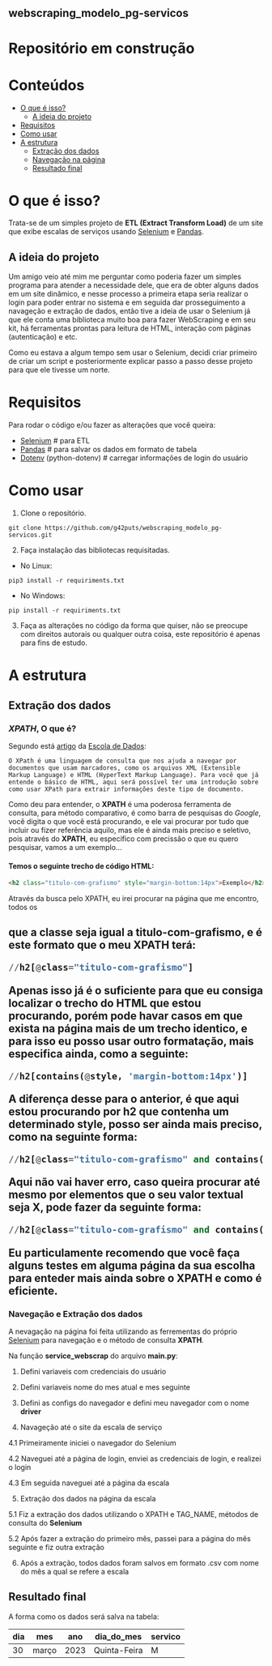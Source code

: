 ## webscraping_modelo_pg-servicos

# Repositório em construção

# Conteúdos
  * [O que é isso?](#o-que-e-isso)
    * [A ideia do projeto](#a-ideia-do-projeto)
  * [Requisitos](#requisitos)
  * [Como usar](#como-usar)
  * [A estrutura](#a-estrutura)
    * [Extração dos dados](#extração-dos-dados)
    * [Navegação na página](#navegação-na-pagina)
    * [Resultado final](#resultado-final)


# O que é isso?

Trata-se de um simples projeto de **ETL (Extract Transform Load)** de um site que exibe escalas de serviços usando [Selenium](https://www.selenium.dev/) e [Pandas](https://www.python.org/).

  ## A ideia do projeto
Um amigo veio até mim me perguntar como poderia fazer um simples programa para atender a necessidade dele, que era de obter alguns dados em um site dinâmico, e nesse processo a primeira etapa seria realizar o login para poder entrar no sistema e em seguida dar prosseguimento a navageção e extração de dados, então tive a ideia de usar o Selenium já que ele conta uma biblioteca muito boa para fazer WebScraping e em seu kit, há ferramentas prontas para leitura de HTML, interação com páginas (autenticação) e etc.

Como eu estava a algum tempo sem usar o Selenium, decidi criar primeiro de criar um script e posteriormente explicar passo a passo desse projeto para que ele tivesse um norte.

# Requisitos

Para rodar o código e/ou fazer as alterações que você queira:

- [Selenium](https://www.selenium.dev/) # para ETL
- [Pandas](https://www.python.org/) # para salvar os dados em formato de tabela
- [Dotenv](https://pandas.pydata.org/) (python-dotenv) # carregar informações de login do usuário

# Como usar

1. Clone o repositório.

```terminal
git clone https://github.com/g42puts/webscraping_modelo_pg-servicos.git
```

2. Faça instalação das bibliotecas requisitadas.

- No Linux:

```terminal
pip3 install -r requiriments.txt
```

- No Windows:

```terminal
pip install -r requiriments.txt
```

3. Faça as alterações no código da forma que quiser, não se preocupe com direitos autorais ou qualquer outra coisa, este repositório é apenas para fins de estudo.

# A estrutura

## Extração dos dados

### *XPATH*, O que é?

Segundo está [artigo](https://escoladedados.org/tutoriais/xpath-para-raspagem-de-dados-em-html/) da [Escola de Dados](https://escoladedados.org): 

`O XPath é uma linguagem de consulta que nos ajuda a navegar por documentos que usam marcadores, como os arquivos XML (Extensible Markup Language) e HTML (HyperText Markup Language). Para você que já entende o básico de HTML, aqui será possível ter uma introdução sobre como usar XPath para extrair informações deste tipo de documento.`

Como deu para entender, o **XPATH** é uma poderosa ferramenta de consulta, para método comparativo, é como barra de pesquisas do *Google*, você digita o que você está procurando, e ele vai procurar por tudo que incluir ou fizer referência aquilo, mas ele é ainda mais preciso e seletivo, pois através do **XPATH**, eu especifico com precissão o que eu quero pesquisar, vamos a um exemplo...

#### Temos o seguinte trecho de código HTML: 

```html
<h2 class="titulo-com-grafismo" style="margin-bottom:14px">Exemplo</h2>
```
Através da busca pelo XPATH, eu irei procurar na página que me encontro, todos os **<h2>** que a classe seja igual a **titulo-com-grafismo**, e é este formato que o meu **XPATH** terá:

```python
//h2[@class="titulo-com-grafismo"]
```
Apenas isso já é o suficiente para que eu consiga localizar o trecho do **HTML** que estou procurando, porém pode havar casos em que exista na página mais de um trecho identico, e para isso eu posso usar outro formatação, mais especifica ainda, como a seguinte:

```python
//h2[contains(@style, 'margin-bottom:14px')]
```
A diferença desse para o anterior, é que aqui estou procurando por **h2** que contenha um determinado style, posso ser ainda mais preciso, como na seguinte forma:

```python
//h2[@class="titulo-com-grafismo" and contains(@style, 'margin-bottom:14px')]
```
Aqui não vai haver erro, caso queira procurar até mesmo por elementos que o seu valor textual seja X, pode fazer da seguinte forma:

```python
//h2[@class="titulo-com-grafismo" and contains(text(), 'Exemplo')]
```

Eu particulamente recomendo que você faça alguns testes em alguma página da sua escolha para enteder mais ainda sobre o **XPATH** e como é eficiente.

### Navegação e Extração dos dados

A nevagação na página foi feita utilizando as ferrementas do próprio [Selenium](https://www.selenium.dev/) para navegação e o método de consulta **XPATH**.

Na função **service_webscrap** do arquivo **main.py**:
1. Defini variaveis com credenciais do usuário

2. Defini variaveis nome do mes atual e mes seguinte

3. Defini as configs do navegador e defini meu navegador com o nome **driver**

4. Navageção até o site da escala de serviço

4.1 Primeiramente iniciei o navegador do Selenium

4.2 Naveguei até a página de login, enviei as credenciais de login, e realizei o login

4.3 Em seguida naveguei até a página da escala

5. Extração dos dados na página da escala

5.1 Fiz a extração dos dados utilizando o XPATH e TAG_NAME, métodos de consulta do **Selenium**

5.2 Após fazer a extração do primeiro mês, passei para a página do mês seguinte e fiz outra extração

6. Após a extração, todos dados foram salvos em formato .csv com nome do mês a qual se refere a escala

## Resultado final

A forma como os dados será salva na tabela:

| dia | mes | ano | dia_do_mes | servico |
|-----|-----|-----|------------|---------|
|30|março|2023|Quinta-Feira|M|
